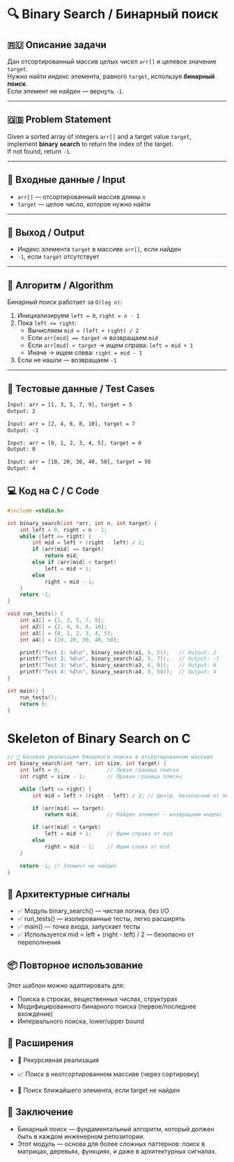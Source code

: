 # 🔍 Binary Search / Бинарный поиск

## 🇷🇺 Описание задачи

Дан отсортированный массив целых чисел `arr[]` и целевое значение `target`.  
Нужно найти индекс элемента, равного `target`, используя **бинарный поиск**.  
Если элемент не найден — вернуть `-1`.

---

## 🇬🇧 Problem Statement

Given a sorted array of integers `arr[]` and a target value `target`,  
implement **binary search** to return the index of the target.  
If not found, return `-1`.

---

## 📐 Входные данные / Input

- `arr[]` — отсортированный массив длины `n`
- `target` — целое число, которое нужно найти

---

## 🎯 Выход / Output

- Индекс элемента `target` в массиве `arr[]`, если найден
- `-1`, если `target` отсутствует

---

## 🧠 Алгоритм / Algorithm

Бинарный поиск работает за `O(log n)`:

1. Инициализируем `left = 0`, `right = n - 1`
2. Пока `left <= right`:
   - Вычисляем `mid = (left + right) / 2`
   - Если `arr[mid] == target` → возвращаем `mid`
   - Если `arr[mid] < target` → ищем справа: `left = mid + 1`
   - Иначе → ищем слева: `right = mid - 1`
3. Если не нашли — возвращаем `-1`

---

## 🧪 Тестовые данные / Test Cases

```txt
Input: arr = [1, 3, 5, 7, 9], target = 5
Output: 2

Input: arr = [2, 4, 6, 8, 10], target = 7
Output: -1

Input: arr = [0, 1, 2, 3, 4, 5], target = 0
Output: 0

Input: arr = [10, 20, 30, 40, 50], target = 50
Output: 4
```

## 💻 Код на C / C Code
```c
#include <stdio.h>

int binary_search(int *arr, int n, int target) {
    int left = 0, right = n - 1;
    while (left <= right) {
        int mid = left + (right - left) / 2;
        if (arr[mid] == target)
            return mid;
        else if (arr[mid] < target)
            left = mid + 1;
        else
            right = mid - 1;
    }
    return -1;
}

void run_tests() {
    int a1[] = {1, 3, 5, 7, 9};
    int a2[] = {2, 4, 6, 8, 10};
    int a3[] = {0, 1, 2, 3, 4, 5};
    int a4[] = {10, 20, 30, 40, 50};

    printf("Test 1: %d\n", binary_search(a1, 5, 5));   // Output: 2
    printf("Test 2: %d\n", binary_search(a2, 5, 7));   // Output: -1
    printf("Test 3: %d\n", binary_search(a3, 6, 0));   // Output: 0
    printf("Test 4: %d\n", binary_search(a4, 5, 50));  // Output: 4
}

int main() {
    run_tests();
    return 0;
}
```

# Skeleton of Binary Search on C
```c
// 🔧 Базовая реализация бинарного поиска в отсортированном массиве
int binary_search(int *arr, int size, int target) {
    int left = 0;               // Левая граница поиска
    int right = size - 1;       // Правая граница поиска

    while (left <= right) {
        int mid = left + (right - left) / 2; // Центр, безопасный от переполнения

        if (arr[mid] == target)
            return mid;         // Найден элемент — возвращаем индекс

        if (arr[mid] < target)
            left = mid + 1;     // Ищем справа от mid
        else
            right = mid - 1;    // Ищем слева от mid
    }

    return -1; // Элемент не найден
}
```


## 🧱 Архитектурные сигналы

- ✅ Модуль binary_search() — чистая логика, без I/O
- ✅ run_tests() — изолированные тесты, легко расширять
- ✅ main() — точка входа, запускает тесты
- ✅ Используется mid = left + (right - left) / 2 — безопасно от переполнения

## 📦 Повторное использование

Этот шаблон можно адаптировать для:

- Поиска в строках, вещественных числах, структурах
- Модифицированного бинарного поиска (первое/последнее вхождение)
- Интервального поиска, lower/upper bound

## 🧩 Расширения
- 🔄 Рекурсивная реализация

- 📈 Поиск в неотсортированном массиве (через сортировку)

- 🧮 Поиск ближайшего элемента, если target не найден

## 🧘 Заключение
- Бинарный поиск — фундаментальный алгоритм, который должен быть в каждом инженерном репозитории. 
- Этот модуль — основа для более сложных паттернов: поиск в матрицах, деревьях, функциях, и даже в архитектурных сигналах.

